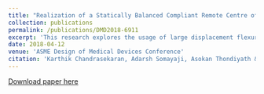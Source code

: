 ```yaml
---
title: "Realization of a Statically Balanced Compliant Remote Centre of Motion Mechanism for Robotic Surgery"
collection: publications
permalink: /publications/DMD2018-6911
excerpt: 'This research explores the usage of large displacement flexural joints in developing a remote centre of motion mechanism for robot assisted minimally invasive surgery so as to prevent wear, backlash, loss of haptic feedback and need for lubrication. As the mechanism is monolithic, sensorless force estimation by using current is possible. A methodology for static balancing of the mechanism is also described.'
date: 2018-04-12
venue: 'ASME Design of Medical Devices Conference'
citation: 'Karthik Chandrasekaran, Adarsh Somayaji, Asokan Thondiyath &quot;Realization of a Statically Balanced Compliant Remote Centre of Motion Mechanism for Robotic Surgery &quot; <i>ASME Design of Medical Devices Conference 2018</i>.'
---
```


[Download paper here](https://asmedigitalcollection.asme.org/BIOMED/proceedings/DMD2018/40789/V001T07A011/271886)


